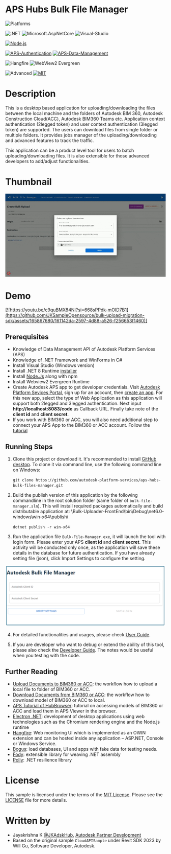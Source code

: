 
# APS Hubs Bulk File Manager

![Platforms](https://img.shields.io/badge/Platform-Desktop-lightgray.svg)

![.NET](https://img.shields.io/badge/.NET-8.0-blue.svg)
![Microsoft.AspNetCore](https://img.shields.io/badge/Microsoft.AspNetCore-8.0-green.svg)
![Visual-Studio](https://img.shields.io/badge/Visual%20Studio-2022-green.svg)

[![Node.js](https://img.shields.io/badge/Node.js-20.1-yellow.svg)](https://aps.autodesk.com/)

[![APS-Authentication](https://img.shields.io/badge/APS%20Authentication-v2-blue.svg)](https://aps.autodesk.com/)
[![APS-Data-Management](https://img.shields.io/badge/APS%20Data%20Management-v2-green.svg)](https://aps.autodesk.com/)

![Hangfire](https://img.shields.io/badge/Hangfire-1.8.3-lightgray.svg)
![WebView2 Evergreen](https://img.shields.io/badge/WebView-2.0-lightgray.svg)

![Advanced](https://img.shields.io/badge/Level-Advanced-red.svg)
[![MIT](https://img.shields.io/badge/License-MIT-blue.svg)](http://opensource.org/licenses/MIT)

# Description
This is a desktop based application for uploading/downloading the files between the local machine and the folders of Autodesk BIM 360, Autodesk Construction Cloud(ACC), Autodesk BIM360 Teams etc. Application context authentication (2legged token) and user context authentication (3legged token) are supported. The users can download files from single folder or multiple folders. It provides jobs manager of the uploading/downloading and advanced features to track the traffic.

This application can be a product level tool for users to batch uploading/downloading files. It is also extensible for those advanced developers to add/adjust functionalities.

# Thumbnail
<center>
 
 ![](Documentation/Thumnail_bulk.gif)
 
</center>

# Demo
[![https://youtu.be/c9quBMX84NI?si=668sPPdk-mOID7B1](https://github.com/JKSampleOpensource/bulk-upload-migration-sdk/assets/165867680/161142da-2597-4d88-a526-f256653f1460)]

## Prerequisites
- Knowledge of Data Management API of Autodesk Platform Services (APS)
- Knowledge of .NET Framework and WinForms in C#
- Install Visual Studio (Windows version)
- Install .NET 8 Runtime [installer](https://dotnet.microsoft.com/en-us/download/dotnet/8.0)
- Install [Node.Js](https://nodejs.org/en/download/prebuilt-installer) along with npm
- Install Webview2 Evergreen Runtime
- Create Autodesk APS app to get developer credentials. Visit [Autodesk Platform Sevices Portal](https://aps.autodesk.com), sign up for an account, then [create an app](https://aps.autodesk.com/myapps/create). For this new app, select the type of Web Application as this application will support both 2legged and 3legged authentication. Next input **http://localhost:8083/code** as Callback URL. Finally take note of the **client id** and **client secret**. 
- If you work with BIM360 or ACC, you will also need additional step to connect your APS App to the BIM360 or ACC account. Follow the [tutorial](https://aps.autodesk.com/en/docs/bim360/v1/tutorials/getting-started/get-access-to-account/)

 ## Running Steps
1. Clone this project or download it. It's recommended to install [GitHub desktop](https://desktop.github.com). To clone it via command line, use the following command line on Windows:

    ``git clone https://github.com/autodesk-platform-services/aps-hubs-bulk-files-manager.git``

2. Build the publish version of this application by the following commandline in the root solution folder (same folder of `bulk-file-manager.sln`). This will install required packages automatically and build distributable application at: \Bulk-Uploader-FrontEnd\bin\Debug\net6.0-windows\win-x64\publish\

    ``dotnet publish -r win-x64``  

4. Run the application file `Bulk-File-Manager.exe`, it will launch the tool with login form. Please enter your APS **client id** and **client secret**. This activity will be conducted only once, as the application will save these details in the database for future authentication. If you have already setting file (json), click Import Settings to configure the setting.

  <img src="Documentation/Readme_img.png" width="600" /> 

4. For detailed functionalities and usages, please check [User Guide](Documentation/user-guide.md).

5. If you are developer who want to debug or extend the ability of this tool, please also check the [Developer Guide](Documentation/developer-guide.md). The notes would be useful when you testing with the code.

## Further Reading
- [Upload Documents to BIM360 or ACC](https://aps.autodesk.com/en/docs/bim360/v1/tutorials/document-management/upload-document-s3/): the workflow how to upload a local file to folder of BIM360 or ACC.
- [Download Documents from BIM360 or ACC](https://aps.autodesk.com/en/docs/bim360/v1/tutorials/document-management/download-document-s3/): the workflow how to download model of BIM360 or ACC to local.
- [APS Tutorial of HubBrowser](https://tutorials.autodesk.io/tutorials/hubs-browser/): tutorial on accessing models of BIM360 or ACC and load them in APS Viewer in the browser.
- [Electron .NET](https://developer.mescius.com/blogs/building-cross-platform-desktop-apps-with-electron-dot-net):  development of desktop applications using web technologies such as the Chromium rendering engine and the Node.js runtime
- [Hangfire](https://www.hangfire.io/): Web monitoring UI which is implemented as an OWIN extension and can be hosted inside any application – ASP.NET, Console or Windows Service.
- [Bogus](https://github.com/bchavez/Bogus): load databases, UI and apps with fake data for testing needs.
- [Fody](https://codingcanvas.com/code-weaving-using-fody/): extensible library for weaving .NET assembly
- [Polly](https://www.pollydocs.org/): .NET resilience library
  

# License
This sample is licensed under the terms of the [MIT License](http://opensource.org/licenses/MIT).
Please see the [LICENSE](LICENSE) file for more details.

# Written by
- Jayakrishna K [@JKAdskHub](https://github.com/JKAdskHub), [Autodesk Partner Development](http://aps.autodesk.com)
- Based on the original sample `CloudAPISample` under Revit SDK 2023 by Will Gu, Software Developer, Autodesk.
